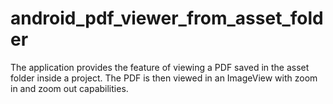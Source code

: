 # android_pdf_viewer_from_asset_folder
The application provides the feature of viewing a PDF saved in the asset folder inside a project. 
The PDF is then viewed in an ImageView with zoom in and zoom out capabilities. 
